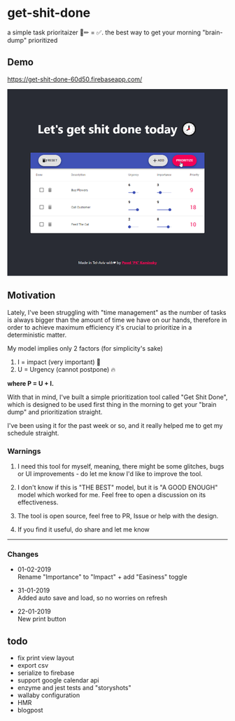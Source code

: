 # get-shit-done
a simple task prioritaizer 📃✏ = ✅.
the best way to get your morning "brain-dump" prioritized

## Demo
https://get-shit-done-60d50.firebaseapp.com/

![demo image](./assets/demo.gif)

## Motivation

Lately, I've been struggling with "time management" as the number of tasks is always bigger than the amount of time we have on our hands, therefore in order to achieve maximum efficiency it's crucial to prioritize in a deterministic matter.

My model implies only 2 factors (for simplicity's sake) 
  1. I = impact (very important) 📢
  2. U = Urgency (cannot postpone) 🔥

<b>where P = U + I.</b>

With that in mind, I've built a simple prioritization tool called "Get Shit Done", which is designed to be used first thing in the morning to get your "brain dump" and prioritization straight.

I've been using it for the past week or so, and it really helped me to get my schedule straight.
   
### Warnings    

1. I need this tool for myself, meaning, there might be some glitches, bugs or UI improvements - do let me know I'd like to improve the tool.

2.  I don't know if this is "THE BEST" model, but it is "A GOOD ENOUGH" model which worked for me. Feel free to open a discussion on its effectiveness.

3. The tool is open source, feel free to PR, Issue or help with the design.

4. If you find it useful, do share and let me know

----

### Changes

* 01-02-2019  
Rename "Importance" to "Impact" + add "Easiness" toggle

* 31-01-2019  
Added auto save and load, so no worries on refresh
  
* 22-01-2019  
New print button   


## todo 

* fix print view layout
* export csv
* serialize to firebase
* support google calendar api
* enzyme and jest tests and "storyshots" 
* wallaby configuration
* HMR 
* blogpost
